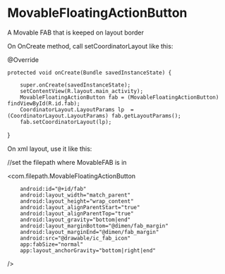 # MovableFloatingActionButton
A Movable FAB that is keeped on layout border

On OnCreate method, call setCoordinatorLayout like this:


@Override

    protected void onCreate(Bundle savedInstanceState) {
    
        super.onCreate(savedInstanceState);
        setContentView(R.layout.main_activity);
        MovableFloatingActionButton fab = (MovableFloatingActionButton) findViewById(R.id.fab);
        CoordinatorLayout.LayoutParams lp  = (CoordinatorLayout.LayoutParams) fab.getLayoutParams();
        fab.setCoordinatorLayout(lp);
								
}

On xml layout, use it like this:

//set the filepath where MovableFAB is in

<com.filepath.MovableFloatingActionButton

        android:id="@+id/fab"
        android:layout_width="match_parent"
        android:layout_height="wrap_content"
        android:layout_alignParentStart="true"
        android:layout_alignParentTop="true"
        android:layout_gravity="bottom|end"
        android:layout_marginBottom="@dimen/fab_margin"
        android:layout_marginEnd="@dimen/fab_margin"
        android:src="@drawable/ic_fab_icon"
        app:fabSize="normal"
        app:layout_anchorGravity="bottom|right|end" 
								
/>
